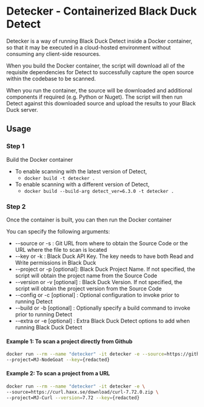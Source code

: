 # Detecker - Containerized Black Duck Detect
Detecker is a way of running Black Duck Detect inside a Docker container, so that it may be executed in a cloud-hosted environment without consuming any client-side resources.

When you build the Docker container, the script will download all of the requisite dependencies for Detect to successfully capture the open source within the codebase to be scanned.

When you run the container, the source will be downloaded and additional components if required (e.g. Python or Nuget). The script will then run Detect against this downloaded source and upload the results to your Black Duck server.

## Usage
### Step 1
Build the Docker container
- To enable scanning with the latest version of Detect,
  - ```docker build -t detecker .```
- To enable scanning with a different version of Detect,
  - ```docker build --build-arg detect_ver=6.3.0 -t detecker .```

### Step 2
Once the container is built, you can then run the Docker container

You can specify the following arguments:
- --source or -s : Git URL from where to obtain the Source Code or the URL where the file to scan is located
- --key or -k : Black Duck API Key. The key needs to have both Read and Write permissions in Black Duck
- --project or -p [optional]: Black Duck Project Name. If not specified, the script will obtain the project name from the Source Code
- --version or -v [optional] : Black Duck Version. If not specified, the script will obtain the project version from the Source Code
- --config or -c [optional] : Optional configuration to invoke prior to running Detect
- --build or -b [optional] : Optionally specify a build command to invoke prior to running Detect
- --extra or -e [optional] : Extra Black Duck Detect options to add when running Black Duck Detect

#### Example 1: To scan a project directly from Github
```sh
docker run --rm --name "detecker" -it detecker -e --source=https://github.com/OWASP/NodeGoat.git \
--project=MJ-NodeGoat --key={redacted}
```

#### Example 2: To scan a project from a URL
```sh
docker run --rm --name "detecker" -it detecker -e \
--source=https://curl.haxx.se/download/curl-7.72.0.zip \
--project=MJ-Curl --version=7.72 --key={redacted}
```
